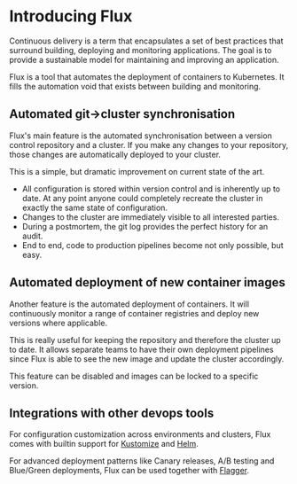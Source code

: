# Introducing Flux

Continuous delivery is a term that encapsulates a set of best practices
that surround building, deploying and monitoring applications. The
goal is to provide a sustainable model for maintaining and improving
an application.

Flux is a tool that automates the deployment of containers to
Kubernetes. It fills the automation void that exists between building
and monitoring.

## Automated git->cluster synchronisation

Flux's main feature is the automated synchronisation between a version
control repository and a cluster. If you make any changes to your
repository, those changes are automatically deployed to your cluster.

This is a simple, but dramatic improvement on current state of the art.

- All configuration is stored within version control and is inherently
  up to date. At any point anyone could completely recreate the cluster
  in exactly the same state of configuration.
- Changes to the cluster are immediately visible to all interested
  parties.
- During a postmortem, the git log provides the perfect history for an
  audit.
- End to end, code to production pipelines become not only possible, but
  easy.

## Automated deployment of new container images

Another feature is the automated deployment of containers. It will
continuously monitor a range of container registries and deploy new
versions where applicable.

This is really useful for keeping the repository and therefore the
cluster up to date. It allows separate teams to have their own
deployment pipelines since Flux is able to see the new image and update
the cluster accordingly.

This feature can be disabled and images can be locked to a specific
version.

## Integrations with other devops tools

For configuration customization across environments and clusters, Flux comes with builtin support 
for [Kustomize](references/fluxyaml-config-files.md) and [Helm](references/helm-operator-integration.md).

For advanced deployment patterns like Canary releases, A/B testing and Blue/Green deployments,
Flux can be used together with [Flagger](https://github.com/weaveworks/flagger).
